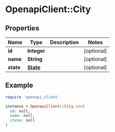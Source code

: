 # OpenapiClient::City

## Properties

| Name | Type | Description | Notes |
| ---- | ---- | ----------- | ----- |
| **id** | **Integer** |  | [optional] |
| **name** | **String** |  | [optional] |
| **state** | [**State**](State.md) |  | [optional] |

## Example

```ruby
require 'openapi_client'

instance = OpenapiClient::City.new(
  id: null,
  name: null,
  state: null
)
```

